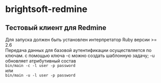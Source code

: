 # brightsoft-redmine
## Тестовый клиент для Redmine
Для запуска должен быть установлен интерпретатор Ruby версии >= 2.6\
Передача данных для базовой аутентификации осуществляется по ключам. с помощью ключа -c можно создать шаблонную задачу; -u обновляет атрибутивный состав\
`bin/main -c -l user -p password`\
или\
`bin/main -u -l user -p password`
